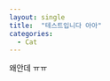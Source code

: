 ```yaml
---
layout: single
title:  "테스트입니다 아아"
categories:
  - Cat
---
```


왜안데 ㅠㅠ

<!-- <script src="https://utteranc.es/client.js"
        repo="ksqrt/ksqrt.github.io"
        issue-term="pathname"
        theme="github-dark"
        crossorigin="anonymous"
        async>
</script> -->